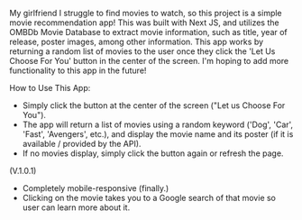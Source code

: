 My girlfriend I struggle to find movies to watch, so this project is a simple movie recommendation app! This was built with Next JS, and utilizes the OMBDb Movie Database to extract movie information, such as title, year of release, poster images, among other information. This app works by returning a random list of movies to the user once they click the 'Let Us Choose For You' button in the center of the screen. I'm hoping to add more functionality to this app in the future!

How to Use This App:
- Simply click the button at the center of the screen ("Let us Choose For You").
- The app will return a list of movies using a random keyword ('Dog', 'Car', 'Fast', 'Avengers', etc.), and display the movie name and its poster (if it is available / provided by the API).
- If no movies display, simply click the button again or refresh the page. 

(V.1.0.1)
- Completely mobile-responsive (finally.)
- Clicking on the movie takes you to a Google search of that movie so user can learn more about it.
